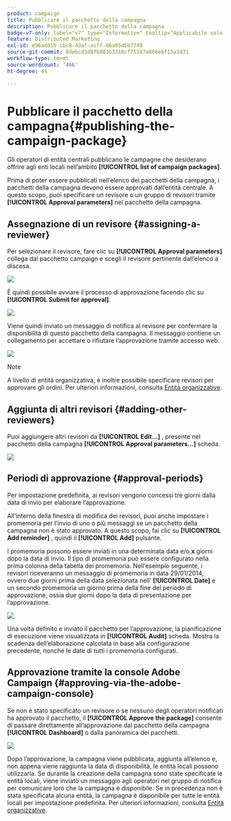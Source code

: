 ```yaml
---
product: campaign
title: Pubblicare il pacchetto della campagna
description: Pubblicare il pacchetto della campagna
badge-v7-only: label="v7" type="Informative" tooltip="Applicabile solo a Campaign Classic v7"
feature: Distributed Marketing
exl-id: e96add16-cbc8-43af-acff-06a95d5b7749
source-git-commit: 8debcd3d8fb883b3316cf75187a86bebf15a1d31
workflow-type: tm+mt
source-wordcount: '466'
ht-degree: 4%

---
```


# Pubblicare il pacchetto della campagna{#publishing-the-campaign-package}



Gli operatori di entità centrali pubblicano le campagne che desiderano offrire agli enti locali nell’ambito **[!UICONTROL list of campaign packages]**.

Prima di poter essere pubblicati nell’elenco dei pacchetti della campagna, i pacchetti della campagna devono essere approvati dall’entità centrale. A questo scopo, puoi specificare un revisore o un gruppo di revisori tramite **[!UICONTROL Approval parameters]** nel pacchetto della campagna.

## Assegnazione di un revisore {#assigning-a-reviewer}

Per selezionare il revisore, fare clic su **[!UICONTROL Approval parameters]** collega dal pacchetto campaign e scegli il revisore pertinente dall’elenco a discesa.

![](assets/s_advuser_mkg_dist_define_valid.png)

È quindi possibile avviare il processo di approvazione facendo clic su **[!UICONTROL Submit for approval]**.

![](assets/s_advuser_mkg_dist_valid_process.png)

Viene quindi inviato un messaggio di notifica al revisore per confermare la disponibilità di questo pacchetto della campagna. Il messaggio contiene un collegamento per accettare o rifiutare l’approvazione tramite accesso web.

![](assets/s_advuser_mkg_dist_valid_process1.png)

>[!NOTE]
>
>A livello di entità organizzativa, è inoltre possibile specificare revisori per approvare gli ordini. Per ulteriori informazioni, consulta [Entità organizzative](about-distributed-marketing.md#organizational-entities).

## Aggiunta di altri revisori {#adding-other-reviewers}

Puoi aggiungere altri revisori da **[!UICONTROL Edit...]** , presente nel pacchetto della campagna **[!UICONTROL Approval parameters...]** scheda.

![](assets/s_advuser_mkg_dist_select_op_valid.png)

## Periodi di approvazione {#approval-periods}

Per impostazione predefinita, ai revisori vengono concessi tre giorni dalla data di invio per elaborare l’approvazione.

All’interno della finestra di modifica dei revisori, puoi anche impostare i promemoria per l’invio di uno o più messaggi se un pacchetto della campagna non è stato approvato. A questo scopo, fai clic su **[!UICONTROL Add reminder]** , quindi il **[!UICONTROL Add]** pulsante.

I promemoria possono essere inviati in una determinata data e/o **x** giorni dopo la data di invio. Il tipo di promemoria può essere configurato nella prima colonna della tabella dei promemoria. Nell’esempio seguente, i revisori riceveranno un messaggio di promemoria in data 29/01/2014, ovvero due giorni prima della data selezionata nell’ **[!UICONTROL Date]** e un secondo promemoria un giorno prima della fine del periodo di approvazione, ossia due giorni dopo la data di presentazione per l’approvazione.

![](assets/s_advuser_mkg_dist_reminder_planning.png)

Una volta definito e inviato il pacchetto per l’approvazione, la pianificazione di esecuzione viene visualizzata in **[!UICONTROL Audit]** scheda. Mostra la scadenza dell’elaborazione calcolata in base alla configurazione precedente, nonché le date di tutti i promemoria configurati.

## Approvazione tramite la console Adobe Campaign {#approving-via-the-adobe-campaign-console}

Se non è stato specificato un revisore o se nessuno degli operatori notificati ha approvato il pacchetto, il **[!UICONTROL Approve the package]** consente di passare direttamente all’approvazione dal pacchetto della campagna **[!UICONTROL Dashboard]** o dalla panoramica dei pacchetti.

![](assets/s_advuser_mkg_dist_valid_button.png)

Dopo l’approvazione, la campagna viene pubblicata, aggiunta all’elenco e, non appena viene raggiunta la data di disponibilità, le entità locali possono utilizzarla. Se durante la creazione della campagna sono state specificate le entità locali, viene inviato un messaggio agli operatori nel gruppo di notifica per comunicare loro che la campagna è disponibile. Se in precedenza non è stata specificata alcuna entità, la campagna è disponibile per tutte le entità locali per impostazione predefinita. Per ulteriori informazioni, consulta [Entità organizzative](about-distributed-marketing.md#organizational-entities).
